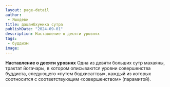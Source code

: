 ```yaml
---
layout: page-detail
author:
 - Яшодеви
title: дашамбхумика сутра
publishDate: "2024-09-01"
description: Наставление о десяти уровнях
tags:
 - буддизм
image: 
---
```


__Наставление о десяти уровнях__
Одна из девяти больших сутр махаяны, трактат йогачары, в котором описываются уровни совершенства буддиста, следующего «путем бодхисаттвы», каждый из которых соотносится с соответствующим «совершенством» (парамитой).

